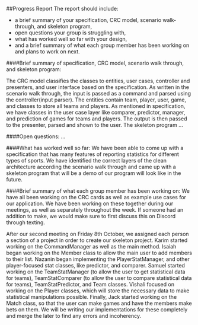 ##Progress Report
The report should include:

* a brief summary of your specification, CRC model, scenario walk-through, and skeleton program,
* open questions your group is struggling with,
* what has worked well so far with your design,
* and a brief summary of what each group member has been working on and plans to work on next.

####Brief summary of specification,  CRC model, scenario walk through, and skeleton program:

The CRC model classifies the classes to entities, user cases, controller and
presenters, and user interface based on the specification. As written in
the scenario walk through, the input is passed as a command and parsed using
the controller(input parser). The entities contain
team, player, user, game, and classes to store all teams and players.
As mentioned in specification, we have classes in the user case layer like
comparer, predictor, manager, and prediction of games for teams and players.
The output is then passed to the presenter, parsed and shown to the user.
The skeleton program ...


####Open questions: 
...

####What has worked well so far: 
We have been able to come up with a specification that has many features
of reporting statistics for different types of sports. We have identified
the correct layers of the clean architecture according the scenario walk through and
came up with a skeleton program that will be a demo of our program will
look like in the future.

####Brief summary of what each group member has been working on: 
We have all been working on the CRC cards as well as example use cases
for our application. We have been working on these together during our
meetings, as well as separately throughout the week. If someone had an
addition to make, we would make sure to first discuss this on Discord
through texting.

After our second meeting on Friday 8th October, we assigned each person
a section of a project in order to create our skeleton project.
Karim started working on the CommandManager as well as the main method.
Isaiah began working on the Member class to allow the main user to add
members to their list. Nazanin began implementing the PlayerStatManager,
and other player-focused stat classes, like predictor, and comparer.
Samuel started working on the TeamStatManager (to allow the user to
get statistical data for teams), TeamStatComparer (to allow the user
to compare statistical data for teams), TeamStatPredictor, and Team
classes. Vishali focused on working on the Player classes,
which will store the necessary data to make statistical
manipulations possible. Finally, Jack started working on the Match class,
so that the user can make games and have the members make bets on them.
We will be writing our implementations for these completely and merge the later
to find any errors and incoherency.
